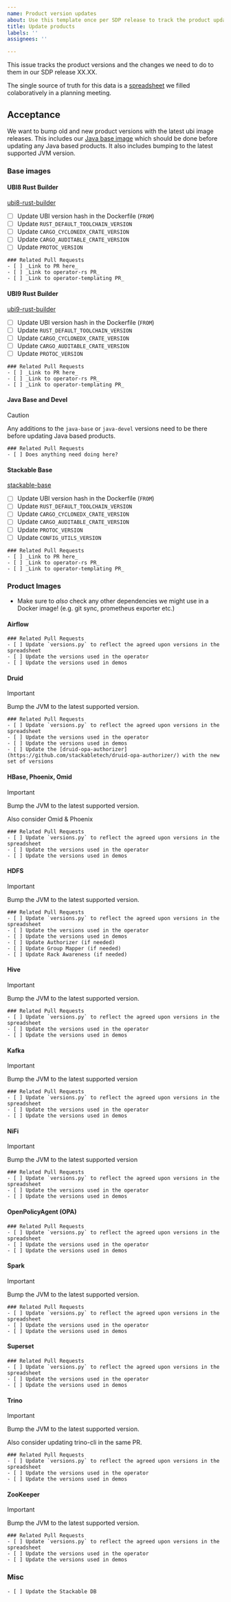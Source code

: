 ```yaml
---
name: Product version updates
about: Use this template once per SDP release to track the product updates we need to do
title: Update products
labels: ''
assignees: ''

---
```


This issue tracks the product versions and the changes we need to do to them in our SDP release XX.XX.

The single source of truth for this data is a [spreadsheet](https://docs.google.com/spreadsheets/d/1uR6nJR3nMxSI51dPFbVJTqA4R3p7UkGU5acrXJNOyNQ/edit#gid=866098130) we filled colaboratively in a planning meeting.

## Acceptance 

We want to bump old and new product versions with the latest ubi image releases.
This includes our [Java base image](https://github.com/stackabletech/docker-images/tree/main/java-base) which should be done before updating any Java based products.
It also includes bumping to the latest supported JVM version.

### Base images

#### UBI8 Rust Builder

[ubi8-rust-builder](https://github.com/stackabletech/docker-images/blob/main/ubi8-rust-builder/Dockerfile)

- [ ] Update UBI version hash in the Dockerfile (`FROM`)
- [ ] Update `RUST_DEFAULT_TOOLCHAIN_VERSION`
- [ ] Update `CARGO_CYCLONEDX_CRATE_VERSION`
- [ ] Update `CARGO_AUDITABLE_CRATE_VERSION`
- [ ] Update `PROTOC_VERSION`

```[tasklist]
### Related Pull Requests
- [ ] _Link to PR here_
- [ ] _Link to operator-rs PR_
- [ ] _Link to operator-templating PR_
```

#### UBI9 Rust Builder

[ubi9-rust-builder](https://github.com/stackabletech/docker-images/blob/main/ubi9-rust-builder/Dockerfile)

- [ ] Update UBI version hash in the Dockerfile (`FROM`)
- [ ] Update `RUST_DEFAULT_TOOLCHAIN_VERSION`
- [ ] Update `CARGO_CYCLONEDX_CRATE_VERSION`
- [ ] Update `CARGO_AUDITABLE_CRATE_VERSION`
- [ ] Update `PROTOC_VERSION`

```[tasklist]
### Related Pull Requests
- [ ] _Link to PR here_
- [ ] _Link to operator-rs PR_
- [ ] _Link to operator-templating PR_
```

#### Java Base and Devel

> [!CAUTION]
> Any additions to the `java-base` or `java-devel` versions need to be there before updating Java based products.

```[tasklist]
### Related Pull Requests
- [ ] Does anything need doing here?
```

#### Stackable Base

[stackable-base](https://github.com/stackabletech/docker-images/blob/main/stackable-base/Dockerfile)

- [ ] Update UBI version hash in the Dockerfile (`FROM`)
- [ ] Update `RUST_DEFAULT_TOOLCHAIN_VERSION`
- [ ] Update `CARGO_CYCLONEDX_CRATE_VERSION`
- [ ] Update `CARGO_AUDITABLE_CRATE_VERSION`
- [ ] Update `PROTOC_VERSION`
- [ ] Update `CONFIG_UTILS_VERSION`

```[tasklist]
### Related Pull Requests
- [ ] _Link to PR here_
- [ ] _Link to operator-rs PR_
- [ ] _Link to operator-templating PR_
```

### Product Images

- Make sure to _also_ check any other dependencies we might use in a Docker image! (e.g. git sync, prometheus exporter etc.)

#### Airflow

```[tasklist]
### Related Pull Requests
- [ ] Update `versions.py` to reflect the agreed upon versions in the spreadsheet
- [ ] Update the versions used in the operator
- [ ] Update the versions used in demos
```

#### Druid

> [!IMPORTANT]
> Bump the JVM to the latest supported version.

```[tasklist]
### Related Pull Requests
- [ ] Update `versions.py` to reflect the agreed upon versions in the spreadsheet
- [ ] Update the versions used in the operator
- [ ] Update the versions used in demos
- [ ] Update the [druid-opa-authorizer](https://github.com/stackabletech/druid-opa-authorizer/) with the new set of versions
```

#### HBase, Phoenix, Omid

> [!IMPORTANT]
> Bump the JVM to the latest supported version.
>
> Also consider Omid & Phoenix

```[tasklist]
### Related Pull Requests
- [ ] Update `versions.py` to reflect the agreed upon versions in the spreadsheet
- [ ] Update the versions used in the operator
- [ ] Update the versions used in demos
```

#### HDFS

> [!IMPORTANT]
> Bump the JVM to the latest supported version.

```[tasklist]
### Related Pull Requests
- [ ] Update `versions.py` to reflect the agreed upon versions in the spreadsheet
- [ ] Update the versions used in the operator
- [ ] Update the versions used in demos
- [ ] Update Authorizer (if needed)
- [ ] Update Group Mapper (if needed)
- [ ] Update Rack Awareness (if needed)
```

#### Hive

> [!IMPORTANT]
> Bump the JVM to the latest supported version.

```[tasklist]
### Related Pull Requests
- [ ] Update `versions.py` to reflect the agreed upon versions in the spreadsheet
- [ ] Update the versions used in the operator
- [ ] Update the versions used in demos
```

#### Kafka

> [!IMPORTANT]
> Bump the JVM to the latest supported version

```[tasklist]
### Related Pull Requests
- [ ] Update `versions.py` to reflect the agreed upon versions in the spreadsheet
- [ ] Update the versions used in the operator
- [ ] Update the versions used in demos
```

#### NiFi

> [!IMPORTANT]
> Bump the JVM to the latest supported version

```[tasklist]
### Related Pull Requests
- [ ] Update `versions.py` to reflect the agreed upon versions in the spreadsheet
- [ ] Update the versions used in the operator
- [ ] Update the versions used in demos
```

#### OpenPolicyAgent (OPA)

```[tasklist]
### Related Pull Requests
- [ ] Update `versions.py` to reflect the agreed upon versions in the spreadsheet
- [ ] Update the versions used in the operator
- [ ] Update the versions used in demos
```

#### Spark

> [!IMPORTANT]
> Bump the JVM to the latest supported version.

```[tasklist]
### Related Pull Requests
- [ ] Update `versions.py` to reflect the agreed upon versions in the spreadsheet
- [ ] Update the versions used in the operator
- [ ] Update the versions used in demos
```

#### Superset

```[tasklist]
### Related Pull Requests
- [ ] Update `versions.py` to reflect the agreed upon versions in the spreadsheet
- [ ] Update the versions used in the operator
- [ ] Update the versions used in demos
```

#### Trino

> [!IMPORTANT]
> Bump the JVM to the latest supported version.
>
> Also consider updating trino-cli in the same PR.

```[tasklist]
### Related Pull Requests
- [ ] Update `versions.py` to reflect the agreed upon versions in the spreadsheet
- [ ] Update the versions used in the operator
- [ ] Update the versions used in demos
```

#### ZooKeeper

> [!IMPORTANT]
> Bump the JVM to the latest supported version.

```[tasklist]
### Related Pull Requests
- [ ] Update `versions.py` to reflect the agreed upon versions in the spreadsheet
- [ ] Update the versions used in the operator
- [ ] Update the versions used in demos
```

### Misc

```[tasklist]
- [ ] Update the Stackable DB
```
